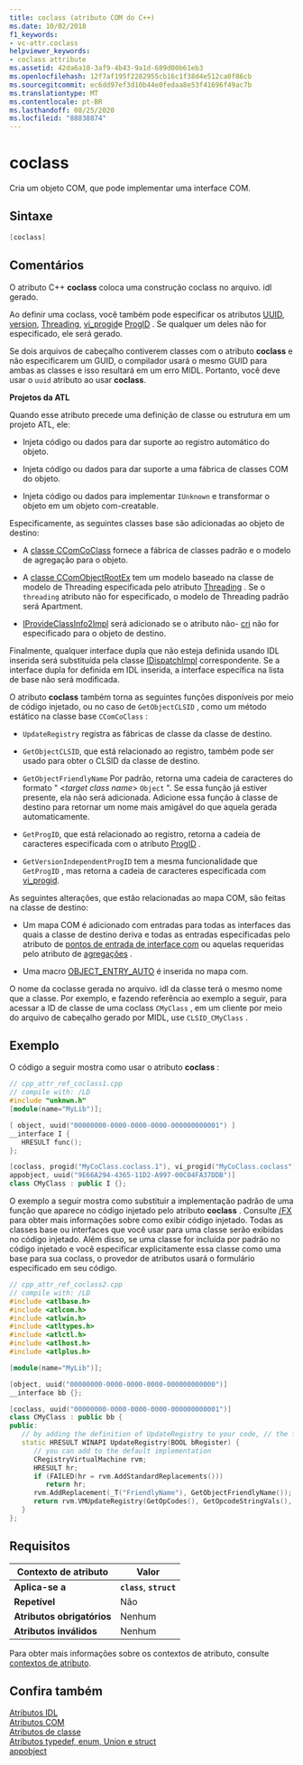 ```yaml
---
title: coclass (atributo COM do C++)
ms.date: 10/02/2018
f1_keywords:
- vc-attr.coclass
helpviewer_keywords:
- coclass attribute
ms.assetid: 42da6a10-3af9-4b43-9a1d-689d00b61eb3
ms.openlocfilehash: 12f7af195f2282955cb16c1f38d4e512ca0f86cb
ms.sourcegitcommit: ec6dd97ef3d10b44e0fedaa8e53f41696f49ac7b
ms.translationtype: MT
ms.contentlocale: pt-BR
ms.lasthandoff: 08/25/2020
ms.locfileid: "88838874"
---
```

# <a name="coclass"></a>coclass

Cria um objeto COM, que pode implementar uma interface COM.

## <a name="syntax"></a>Sintaxe

```cpp
[coclass]
```

## <a name="remarks"></a>Comentários

O atributo C++ **coclass** coloca uma construção coclass no arquivo. idl gerado.

Ao definir uma coclass, você também pode especificar os atributos [UUID](uuid-cpp-attributes.md), [version](version-cpp.md), [Threading](threading-cpp.md), [vi_progid](vi-progid.md)e [ProgID](progid.md) . Se qualquer um deles não for especificado, ele será gerado.

Se dois arquivos de cabeçalho contiverem classes com o atributo **coclass** e não especificarem um GUID, o compilador usará o mesmo GUID para ambas as classes e isso resultará em um erro MIDL.  Portanto, você deve usar o `uuid` atributo ao usar **coclass**.

**Projetos da ATL**

Quando esse atributo precede uma definição de classe ou estrutura em um projeto ATL, ele:

- Injeta código ou dados para dar suporte ao registro automático do objeto.

- Injeta código ou dados para dar suporte a uma fábrica de classes COM do objeto.

- Injeta código ou dados para implementar `IUnknown` e transformar o objeto em um objeto com-creatable.

Especificamente, as seguintes classes base são adicionadas ao objeto de destino:

- A [classe CComCoClass](../../atl/reference/ccomcoclass-class.md) fornece a fábrica de classes padrão e o modelo de agregação para o objeto.

- A [classe CComObjectRootEx](../../atl/reference/ccomobjectrootex-class.md) tem um modelo baseado na classe de modelo de Threading especificada pelo atributo [Threading](threading-cpp.md) . Se o `threading` atributo não for especificado, o modelo de Threading padrão será Apartment.

- [IProvideClassInfo2Impl](../../atl/reference/iprovideclassinfo2impl-class.md) será adicionado se o atributo não- [cri](noncreatable.md) não for especificado para o objeto de destino.

Finalmente, qualquer interface dupla que não esteja definida usando IDL inserida será substituída pela classe [IDispatchImpl](../../atl/reference/idispatchimpl-class.md) correspondente. Se a interface dupla for definida em IDL inserida, a interface específica na lista de base não será modificada.

O atributo **coclass** também torna as seguintes funções disponíveis por meio de código injetado, ou no caso de `GetObjectCLSID` , como um método estático na classe base `CComCoClass` :

- `UpdateRegistry` registra as fábricas de classe da classe de destino.

- `GetObjectCLSID`, que está relacionado ao registro, também pode ser usado para obter o CLSID da classe de destino.

- `GetObjectFriendlyName` Por padrão, retorna uma cadeia de caracteres do formato " \<*target class name*> `Object` ". Se essa função já estiver presente, ela não será adicionada. Adicione essa função à classe de destino para retornar um nome mais amigável do que aquela gerada automaticamente.

- `GetProgID`, que está relacionado ao registro, retorna a cadeia de caracteres especificada com o atributo [ProgID](progid.md) .

- `GetVersionIndependentProgID` tem a mesma funcionalidade que `GetProgID` , mas retorna a cadeia de caracteres especificada com [vi_progid](vi-progid.md).

As seguintes alterações, que estão relacionadas ao mapa COM, são feitas na classe de destino:

- Um mapa COM é adicionado com entradas para todas as interfaces das quais a classe de destino deriva e todas as entradas especificadas pelo atributo de [pontos de entrada de interface com](../../mfc/com-interface-entry-points.md) ou aquelas requeridas pelo atributo de [agregações](aggregates.md) .

- Uma macro [OBJECT_ENTRY_AUTO](../../atl/reference/object-map-macros.md#object_entry_auto) é inserida no mapa com.

O nome da coclasse gerada no arquivo. idl da classe terá o mesmo nome que a classe.  Por exemplo, e fazendo referência ao exemplo a seguir, para acessar a ID de classe de uma coclass `CMyClass` , em um cliente por meio do arquivo de cabeçalho gerado por MIDL, use `CLSID_CMyClass` .

## <a name="example"></a>Exemplo

O código a seguir mostra como usar o atributo **coclass** :

```cpp
// cpp_attr_ref_coclass1.cpp
// compile with: /LD
#include "unknwn.h"
[module(name="MyLib")];

[ object, uuid("00000000-0000-0000-0000-000000000001") ]
__interface I {
   HRESULT func();
};

[coclass, progid("MyCoClass.coclass.1"), vi_progid("MyCoClass.coclass"),
appobject, uuid("9E66A294-4365-11D2-A997-00C04FA37DDB")]
class CMyClass : public I {};
```

O exemplo a seguir mostra como substituir a implementação padrão de uma função que aparece no código injetado pelo atributo **coclass** . Consulte [/FX](../../build/reference/fx-merge-injected-code.md) para obter mais informações sobre como exibir código injetado. Todas as classes base ou interfaces que você usar para uma classe serão exibidas no código injetado. Além disso, se uma classe for incluída por padrão no código injetado e você especificar explicitamente essa classe como uma base para sua coclass, o provedor de atributos usará o formulário especificado em seu código.

```cpp
// cpp_attr_ref_coclass2.cpp
// compile with: /LD
#include <atlbase.h>
#include <atlcom.h>
#include <atlwin.h>
#include <atltypes.h>
#include <atlctl.h>
#include <atlhost.h>
#include <atlplus.h>

[module(name="MyLib")];

[object, uuid("00000000-0000-0000-0000-000000000000")]
__interface bb {};

[coclass, uuid("00000000-0000-0000-0000-000000000001")]
class CMyClass : public bb {
public:
   // by adding the definition of UpdateRegistry to your code, // the function will not be included in the injected code
   static HRESULT WINAPI UpdateRegistry(BOOL bRegister) {
      // you can add to the default implementation
      CRegistryVirtualMachine rvm;
      HRESULT hr;
      if (FAILED(hr = rvm.AddStandardReplacements()))
         return hr;
      rvm.AddReplacement(_T("FriendlyName"), GetObjectFriendlyName());
      return rvm.VMUpdateRegistry(GetOpCodes(), GetOpcodeStringVals(),       GetOpcodeDWORDVals(), GetOpcodeBinaryVals(), bRegister);
   }
};
```

## <a name="requirements"></a>Requisitos

| Contexto de atributo | Valor |
|-|-|
|**Aplica-se a**|**`class`**, **`struct`**|
|**Repetível**|Não|
|**Atributos obrigatórios**|Nenhum|
|**Atributos inválidos**|Nenhum|

Para obter mais informações sobre os contextos de atributo, consulte [contextos de atributo](cpp-attributes-com-net.md#contexts).

## <a name="see-also"></a>Confira também

[Atributos IDL](idl-attributes.md)<br/>
[Atributos COM](com-attributes.md)<br/>
[Atributos de classe](class-attributes.md)<br/>
[Atributos typedef, enum, Union e struct](typedef-enum-union-and-struct-attributes.md)<br/>
[appobject](appobject.md)
